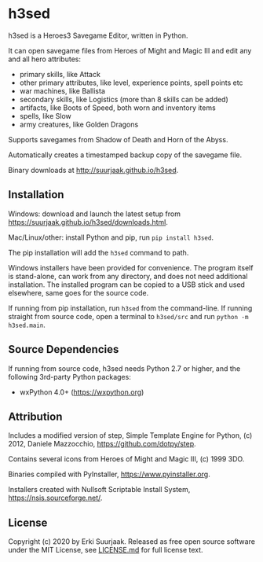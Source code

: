 h3sed
=====

h3sed is a Heroes3 Savegame Editor, written in Python.

It can open savegame files from Heroes of Might and Magic III
and edit any and all hero attributes:

- primary skills, like Attack
- other primary attributes, like level, experience points, spell points etc
- war machines, like Ballista
- secondary skills, like Logistics (more than 8 skills can be added)
- artifacts, like Boots of Speed, both worn and inventory items
- spells, like Slow
- army creatures, like Golden Dragons

Supports savegames from Shadow of Death and Horn of the Abyss.

Automatically creates a timestamped backup copy of the savegame file.

Binary downloads at http://suurjaak.github.io/h3sed.


Installation
------------

Windows: download and launch the latest setup from
https://suurjaak.github.io/h3sed/downloads.html.

Mac/Linux/other: install Python and pip, run `pip install h3sed`.

The pip installation will add the `h3sed` command to path.

Windows installers have been provided for convenience. The program itself 
is stand-alone, can work from any directory, and does not need additional
installation. The installed program can be copied to a USB stick and used
elsewhere, same goes for the source code.

If running from pip installation, run `h3sed` from the command-line. 
If running straight from source code, open a terminal to `h3sed/src`
and run `python -m h3sed.main`.


Source Dependencies
-------------------

If running from source code, h3sed needs Python 2.7 or higher,
and the following 3rd-party Python packages:
* wxPython 4.0+ (https://wxpython.org)


Attribution
-----------

Includes a modified version of step, Simple Template Engine for Python,
(c) 2012, Daniele Mazzocchio, https://github.com/dotpy/step.

Contains several icons from Heroes of Might and Magic III, (c) 1999 3DO.

Binaries compiled with PyInstaller, https://www.pyinstaller.org.

Installers created with Nullsoft Scriptable Install System,
https://nsis.sourceforge.net/.


License
-------

Copyright (c) 2020 by Erki Suurjaak.
Released as free open source software under the MIT License,
see [LICENSE.md](LICENSE.md) for full license text.
